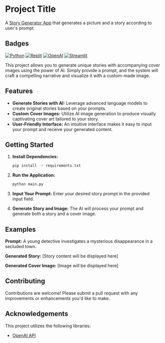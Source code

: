 # Project Title

A [Story Generator App](https://storygen-5pndgmrdkgxqdx2vsntuca.streamlit.app/) that generates a picture and a story according to user's prompt


## Badges

[![Python](https://a11ybadges.com/badge?logo=python)](https://www.python.org)
[![Replit](https://a11ybadges.com/badge?logo=replit)](https://www.replit.com)
[![OpenAI](https://a11ybadges.com/badge?logo=openai)](https://www.openai.com)
[![Streamlit](https://a11ybadges.com/badge?logo=streamlit)](https://streamlit.io/)

This project allows you to generate unique stories with accompanying cover images using the power of AI. Simply provide a prompt, and the system will craft a compelling narrative and visualize it with a custom-made image.

## Features

- **Generate Stories with AI:**  Leverage advanced language models to create original stories based on your prompts.
- **Custom Cover Images:**  Utilize AI image generation to produce visually captivating cover art tailored to your story.
- **User-Friendly Interface:**  An intuitive interface makes it easy to input your prompt and receive your generated content.

## Getting Started

1. **Install Dependencies:**
   ```bash
   pip install -r requirements.txt
   ```

2. **Run the Application:**
   ```bash
   python main.py
   ```

3. **Input Your Prompt:** 
   Enter your desired story prompt in the provided input field.

4. **Generate Story and Image:**
   The AI will process your prompt and generate both a story and a cover image.

## Examples

**Prompt:** A young detective investigates a mysterious disappearance in a secluded town.

**Generated Story:**  [Story content will be displayed here]

**Generated Cover Image:**  [Image will be displayed here]

## Contributing

Contributions are welcome! Please submit a pull request with any improvements or enhancements you'd like to make.

## Acknowledgements

This project utilizes the following libraries:

- [OpenAI API](https://platform.openai.com/docs/api-reference/introduction) 
